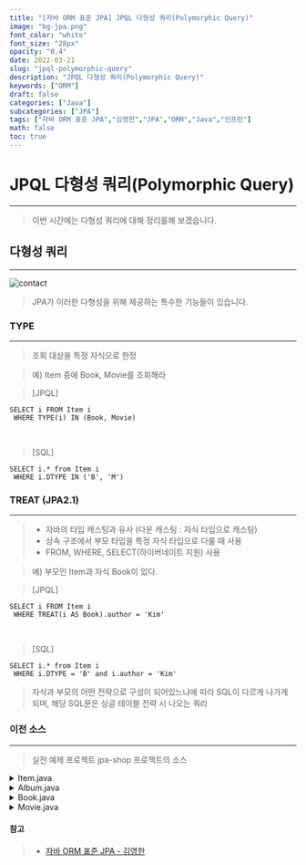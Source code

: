```yaml
---
title: "[자바 ORM 표준 JPA] JPQL 다형성 쿼리(Polymorphic Query)"
image: "bg-jpa.png"
font_color: "white"
font_size: "28px"
opacity: "0.4"
date: 2022-03-21
slug: "jpql-polymorphic-query"
description: "JPQL 다형성 쿼리(Polymorphic Query)"	
keywords: ["ORM"]
draft: false
categories: ["Java"]
subcategories: ["JPA"]
tags: ["자바 ORM 표준 JPA","김영한","JPA","ORM","Java","인프런"]
math: false
toc: true
---
```


# JPQL 다형성 쿼리(Polymorphic Query)
-------------------------------------
> 이번 시간에는 다형성 쿼리에 대해 정리를해 보겠습니다. 


## 다형성 쿼리
--------------------

![contact](/images/develop/backend/orm-jpa-basic/polymorphic-query/img-001.png)

> JPA가 이러한 다형성을 위해 제공하는 특수한 기능들이 있습니다. 

### TYPE
--------------------
> 조회 대상을 특정 자식으로 한정

> 예) Item 중에 Book, Movie를 조회해라

>  [JPQL]

```
SELECT i FROM Item i
 WHERE TYPE(i) IN (Book, Movie)
```
<br>


> [SQL]

```
SELECT i.* from Item i
 WHERE i.DTYPE IN ('B', 'M')

```

### TREAT (JPA2.1)
--------------------
> - 자바의 타입 캐스팅과 유사 (다운 캐스팅 : 자식 타입으로 캐스팅)
> - 상속 구조에서 부모 타입을 특정 자식 타입으로 다룰 때 사용
> - FROM, WHERE, SELECT(하이버네이트 지원) 사용

> 예) 부모인 Item과 자식 Book이 있다.

>  [JPQL]

```
SELECT i FROM Item i
 WHERE TREAT(i AS Book).author = 'Kim' 
 ```
<br>



> [SQL]

```
SELECT i.* from Item i
 WHERE i.DTYPE = 'B' and i.author = 'Kim'

```

> 자식과 부모의 어떤 전략으로 구성이 되어있느냐에 따라 SQL이 다르게 나가게 되며, 해당 SQL문은 싱글 테이블 전략 시 나오는 쿼리


### 이전 소스
---------------------

> 실전 예제 프로젝트 jpa-shop 프로젝트의 소스 


<details title="펼치기/숨기기">
 	<summary> Item.java </summary>

	package jpabasic.jpashop.domain;

	import javax.persistence.*;
	import java.util.ArrayList;
	import java.util.List;
	
	@Entity
	@Inheritance(strategy = InheritanceType.SINGLE_TABLE)
	@DiscriminatorColumn
	public abstract class Item extends BaseEntity{
	    public Item(){
	    }
	
	    public Item(String name, int price, int stockQuantity) {
	        this.name = name;
	        this.price = price;
	        this.stockQuantity = stockQuantity;
	    }
	
	    @Id @GeneratedValue
	    @Column(name="ITEM_ID")
	    private Long id;
	    private String name;
	    private int price;
	    private int stockQuantity;
	
	    @ManyToMany(mappedBy = "items")
	    private List<Category> categories = new ArrayList<>();
	
	    public Long getId() {
	        return id;
	    }
	
	
	    public void setId(Long id) {
	        this.id = id;
	    }
	
	
	    public String getName() {
	        return name;
	    }
	
	    public void setName(String name) {
	        this.name = name;
	    }
	
	    public int getPrice() {
	        return price;
	    }
	
	    public void setPrice(int price) {
	        this.price = price;
	    }
	
	    public int getStockQuantity() {
	        return stockQuantity;
	    }
	
	    public void setStockQuantity(int stockQuantity) {
	        this.stockQuantity = stockQuantity;
	    }
	}
	
		
</details>

<details title="펼치기/숨기기">
 	<summary> Album.java </summary>

	package jpabasic.jpashop.domain;
	
	import javax.persistence.DiscriminatorValue;
	import javax.persistence.Entity;
	
	@Entity
	@DiscriminatorValue("A")
	public class Album extends Item{
	    private String artist;
	    private String etc;
	
	    public String getArtist() {
	        return artist;
	    }
	
	    public void setArtist(String artist) {
	        this.artist = artist;
	    }
	
	    public String getEtc() {
	        return etc;
	    }
	
	    public void setEtc(String etc) {
	        this.etc = etc;
	    }
	}

	
		
</details>

<details title="펼치기/숨기기">
 	<summary> Book.java </summary>
	
	package jpabasic.jpashop.domain;
	
	import javax.persistence.DiscriminatorValue;
	import javax.persistence.Entity;
	
	@Entity
	@DiscriminatorValue("B")
	public class Book extends Item{
	    private String author;
	    private String isbn;
	
	    public String getAuthor() {
	        return author;
	    }
	
	    public void setAuthor(String author) {
	        this.author = author;
	    }
	
	    public String getIsbn() {
	        return isbn;
	    }
	
	    public void setIsbn(String isbn) {
	        this.isbn = isbn;
	    }
	}

		
</details>

<details title="펼치기/숨기기">
 	<summary> Movie.java </summary>
	
	package jpabasic.jpashop.domain;
	
	import javax.persistence.DiscriminatorValue;
	import javax.persistence.Entity;
	
	@Entity
	@DiscriminatorValue("M")
	public class Movie extends Item{
	    private String director;
	    private String actor;
	
	    public String getDirector() {
	        return director;
	    }
	
	    public void setDirector(String director) {
	        this.director = director;
	    }
	
	    public String getActor() {
	        return actor;
	    }
	
	    public void setActor(String actor) {
	        this.actor = actor;
	    }
	}

		
</details>



#### 참고
> - <a href="https://www.inflearn.com/course/ORM-JPA-Basic">자바 ORM 표준 JPA - 김영한</a>

